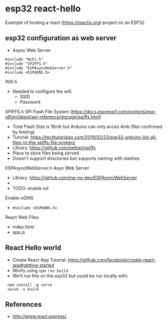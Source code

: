 # esp32 react-hello

Example of hosting a react (https://reactjs.org) project on an ESP32

## esp32 configuration as web server

* Async Web Server
```
#include "WiFi.h"
#include "SPIFFS.h"
#include "ESPAsyncWebServer.h"
#include <ESPmDNS.h>
```
Wifi.h 
* Needed to configure the wifi.
  * SSID
  * Password 

SPIFFS.h SPI Flash File System (https://docs.espressif.com/projects/esp-idf/en/latest/api-reference/storage/spiffs.html)
* Total Flash Size is 16mb but Arduino can only acces 4mb (Not confirmed by testing)
* Tutorial: https://techtutorialsx.com/2019/02/23/esp32-arduino-list-all-files-in-the-spiffs-file-system/
* Library: https://github.com/pellepl/spiffs 
* Place to store files being served
* Doesn't support directories but supports naming with slashes.

ESPAsyncWebServer.h Asyn Web Server
* Library: https://github.com/me-no-dev/ESPAsyncWebServer
* 
* TODO: enable ssl


Enable mDNS
* `#include <ESPmDNS.h>`

React Web Files:
* index.html
* app.js


## React Hello world

* Create React App Tutorial: https://github.com/facebook/create-react-app#getting-started
* Minify using `npm run build`
* We'll run this on the esp32 but could be run locally with:
```
 npm install -g serve
 serve -s build
```


## References
* http://www.react.express/
